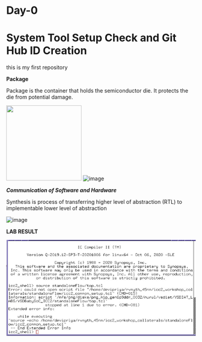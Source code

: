 # Day-0

# System Tool Setup Check and Git Hub ID Creation

this is my first repository

**Package**

Package is the container that holds the semiconductor die. It protects the die from potential damage.

<img src = "https://user-images.githubusercontent.com/118953932/205201579-69f972ab-dc30-4b49-902d-5a79ab6e80ff.png" width = "200" height = "200">


<img width="821" alt="image" src="https://user-images.githubusercontent.com/118953932/205200966-77136c29-f094-428f-aab2-ba5f85fef76b.png">

***Communication of Software and Hardware***

Synthesis is process of transferring higher level of abstraction (RTL) to implementable lower level of abstraction

<img width="782" alt="image" src="https://user-images.githubusercontent.com/118953932/205202814-1def0c8a-a7bd-4199-b754-1bba5bddffa9.png">



**LAB RESULT**

![alt text](day0labs(nurul).jpg)
